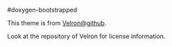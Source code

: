 #doxygen-bootstrapped

This theme is from [Velron@github](https://github.com/Velron/doxygen-bootstrapped).

Look at the repository of Velron for license information.
